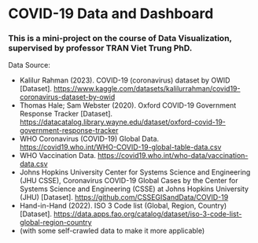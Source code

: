 # COVID-19 Data and Dashboard
### This is a mini-project on the course of Data Visualization, supervised by professor TRAN Viet Trung PhD.

Data Source:
- Kalilur Rahman (2023). COVID-19 (coronavirus) dataset by OWID [Dataset]. https://www.kaggle.com/datasets/kalilurrahman/covid19-coronavirus-dataset-by-owid
- Thomas Hale; Sam Webster (2020). Oxford COVID-19 Government Response Tracker [Dataset]. https://datacatalog.library.wayne.edu/dataset/oxford-covid-19-government-response-tracker
- WHO Coronavirus (COVID-19) Global Data. https://covid19.who.int/WHO-COVID-19-global-table-data.csv
- WHO Vaccination Data. https://covid19.who.int/who-data/vaccination-data.csv
- Johns Hopkins University Center for Systems Science and Engineering (JHU CSSE), Coronavirus COVID-19 Global Cases by the Center for Systems Science and Engineering (CSSE) at Johns Hopkins University (JHU) [Dataset]. https://github.com/CSSEGISandData/COVID-19
- Hand-in-Hand (2022). ISO 3 Code list (Global, Region, Country) [Dataset]. https://data.apps.fao.org/catalog/dataset/iso-3-code-list-global-region-country
- (with some self-crawled data to make it more applicable)
